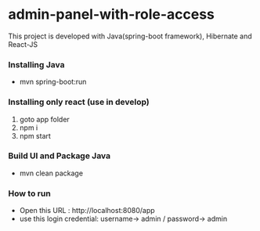 # admin-panel-with-role-access
This project is developed with Java(spring-boot framework), Hibernate and React-JS 

### Installing Java
- mvn spring-boot:run

### Installing only react (use in develop)
1. goto app folder
2. npm i
3. npm start

### Build UI and Package Java
- mvn clean package

### How to run
- Open this URL : http://localhost:8080/app
- use this login credential: username-> admin / password-> admin
